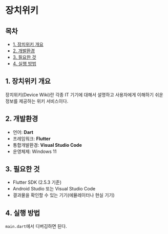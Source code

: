# 장치위키

## 목차

- [1️. 장치위키 개요](#1---------)
- [2️. 개발환경](#2------)
- [3️. 필요한 것](#3-------)
- [4️. 실행 방법](#4-------)

## 1️. 장치위키 개요

장치위키(Device Wiki)란 각종 IT 기기에 대해서 설명하고 사용자에게 이해하기 쉬운 정보를 제공하는 위키 서비스이다.

## 2️. 개발환경

- 언어: **Dart**
- 프레임워크: **Flutter**
- 통합개발환경: **Visual Studio Code**
- 운영체제: Windows 11

## 3️. 필요한 것

- Flutter SDK (2.5.3 기준)
- Android Studio 또는 Visual Studio Code
- 결과물을 확인할 수 있는 기기(에뮬레이터나 현실 기기)

## 4️. 실행 방법

`main.dart`에서 디버깅하면 된다.

